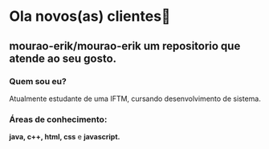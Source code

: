# Ola novos(as) clientes👋


## **mourao-erik/mourao-erik** um repositorio que atende ao seu gosto.

### Quem sou eu?

Atualmente estudante de uma IFTM, cursando desenvolvimento de sistema.

### Áreas de conhecimento:

**java,
c++,
html,
css** e 
**javascript.**

